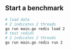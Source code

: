 ## Start a benchmark

```bash
# load data
# 2 indicates 2 threads
go run main.go redis load 2
# test redids
# 2 indicates 2 threads
go run main.go redis run 2
```